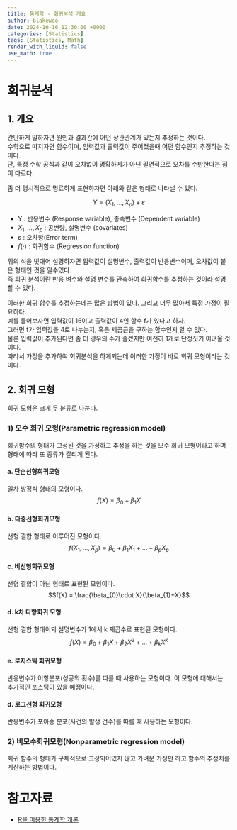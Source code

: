 ```yaml
---
title: 통계학 - 회귀분석 개요
author: blakewoo
date: 2024-10-16 12:30:00 +0900
categories: [Statistics]
tags: [Statistics, Math]
render_with_liquid: false
use_math: true
---
```


# 회귀분석

## 1. 개요
간단하게 말하자면 원인과 결과간에 어떤 상관관계가 있는지 추정하는 것이다.    
수학으로 따지자면 함수이며, 입력값과 출력값이 주어졌을때 어떤 함수인지 추정하는 것이다.    
단, 특정 수학 공식과 같이 오차없이 명확하게가 아닌 필연적으로 오차를 수반한다는 점이 다르다.

좀 더 명시적으로 명료하게 표현하자면 아래와 같은 형태로 나타낼 수 있다.

$$Y = (X_{1},...,X_{p}) + \varepsilon $$

- Y : 반응변수 (Response variable), 종속변수 (Dependent variable)
- $X_{1},...,X_{p}$ : 공변량, 설명변수 (covariates)
- $\varepsilon$ : 오차항(Error term)
- $f(\cdot)$ : 회귀함수 (Regression function)

위의 식을 빗대어 설명하자면 입력값이 설명변수, 출력값이 반응변수이며, 오차값이 붙은 형태인 것을 알수있다.   
즉 회귀 분석이란 반응 벼수와 설명 변수를 관측하여 회귀함수를 추정하는 것이라 설명할 수 있다.

이러한 회귀 함수를 추정하는데는 많은 방법이 있다. 그리고 너무 많아서 특정 가정이 필요하다.   
예를 들어보자면 입력값이 16이고 출력값이 4인 함수 f가 있다고 하자.   
그러면 f가 입력값을 4로 나누는지, 혹은 제곱근을 구하는 함수인지 알 수 없다.   
물론 입력값이 추가된다면 좀 더 경우의 수가 줄겠지만 여전히 1개로 단정짓기 어려울 것이다.   
따라서 가정을 추가하여 회귀분석을 하게되는데 이러한 가정이 바로 회귀 모형이라는 것이다.

## 2. 회귀 모형
회귀 모형은 크게 두 분류로 나눈다.

### 1) 모수 회귀 모형(Parametric regression model)
회귀함수의 형태가 고정된 것을 가정하고 추정을 하는 것을 모수 회귀 모형이라고 하며
형태에 따라 또 종류가 갈리게 된다.

#### a. 단순선형회귀모형
일차 방정식 형태의 모형이다.
$$f(X) = \beta_{0} + \beta_{1}X$$

#### b. 다중선형회귀모형
선형 결합 형태로 이루어진 모형이다.
$$f(X_{1},...,X_{p}) = \beta_{0} + \beta_{1}X_{1} + ... +\beta_{p}X_{p}$$

#### c. 비선형회귀모형
선형 결합이 아닌 형태로 표현된 모형이다.
$$f(X) = \frac{\beta_{0}\cdot X}{\beta_{1}+X}$$

#### d. k차 다항회귀 모형
선형 결합 형태이되 설명변수가 1에서 k 제곱수로 표현된 모형이다.
$$f(X) = \beta_{0} + \beta_{1}X + \beta_{2}X^{2} + ... + \beta_{k}X^{k}$$

#### e. 로지스틱 회귀모형
반응변수가 이항분포(성공의 횟수)를 따를 때 사용하는 모형이다.
이 모형에 대해서는 추가적인 포스팅이 있을 예정이다.

#### d. 로그선형 회귀모형
반응변수가 포아송 분포(사건의 발생 건수)를 따를 때 사용하는 모형이다.

### 2) 비모수회귀모형(Nonparametric regression model)
회귀 함수의 형태가 구체적으로 고정되어있지 않고 가벼운 가정만 하고 함수의 추정치를 계산하는 방법이다.


# 참고자료
- [R을 이용한 통계학 개론](https://www.kmooc.kr/view/course/detail/5086?tm=20240914182522)

